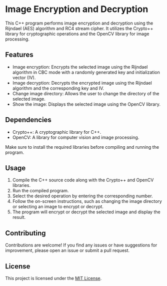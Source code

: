 # Image Encryption and Decryption

This C++ program performs image encryption and decryption using the Rijndael (AES) algorithm and RC4 stream cipher. It utilizes the Crypto++ library for cryptographic operations and the OpenCV library for image processing.

## Features

- Image encryption: Encrypts the selected image using the Rijndael algorithm in CBC mode with a randomly generated key and initialization vector (IV).
- Image decryption: Decrypts the encrypted image using the Rijndael algorithm and the corresponding key and IV.
- Change image directory: Allows the user to change the directory of the selected image.
- Show the image: Displays the selected image using the OpenCV library.

## Dependencies

- Crypto++: A cryptographic library for C++.
- OpenCV: A library for computer vision and image processing.

Make sure to install the required libraries before compiling and running the program.

## Usage

1. Compile the C++ source code along with the Crypto++ and OpenCV libraries.
2. Run the compiled program.
3. Select the desired operation by entering the corresponding number.
4. Follow the on-screen instructions, such as changing the image directory or selecting an image to encrypt or decrypt.
5. The program will encrypt or decrypt the selected image and display the result.

## Contributing

Contributions are welcome! If you find any issues or have suggestions for improvement, please open an issue or submit a pull request.

## License

This project is licensed under the [MIT License](LICENSE).
